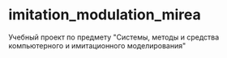 # imitation_modulation_mirea
Учебный проект по предмету "Системы, методы и средства компьютерного и имитационного моделирования"
